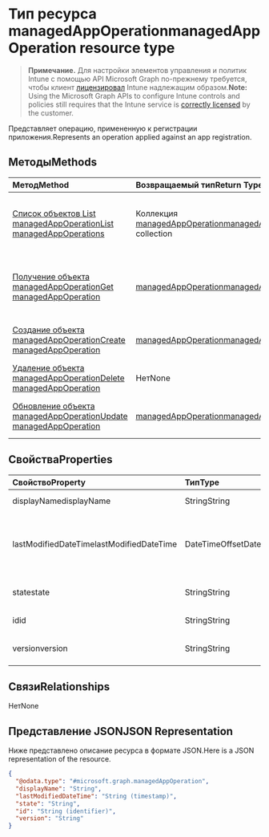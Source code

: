 # <a name="managedappoperation-resource-type"></a><span data-ttu-id="0db6a-101">Тип ресурса managedAppOperation</span><span class="sxs-lookup"><span data-stu-id="0db6a-101">managedAppOperation resource type</span></span>

> <span data-ttu-id="0db6a-102">**Примечание.** Для настройки элементов управления и политик Intune с помощью API Microsoft Graph по-прежнему требуется, чтобы клиент [лицензировал](https://go.microsoft.com/fwlink/?linkid=839381) Intune надлежащим образом.</span><span class="sxs-lookup"><span data-stu-id="0db6a-102">**Note:** Using the Microsoft Graph APIs to configure Intune controls and policies still requires that the Intune service is [correctly licensed](https://go.microsoft.com/fwlink/?linkid=839381) by the customer.</span></span>

<span data-ttu-id="0db6a-103">Представляет операцию, примененную к регистрации приложения.</span><span class="sxs-lookup"><span data-stu-id="0db6a-103">Represents an operation applied against an app registration.</span></span>
## <a name="methods"></a><span data-ttu-id="0db6a-104">Методы</span><span class="sxs-lookup"><span data-stu-id="0db6a-104">Methods</span></span>
|<span data-ttu-id="0db6a-105">Метод</span><span class="sxs-lookup"><span data-stu-id="0db6a-105">Method</span></span>|<span data-ttu-id="0db6a-106">Возвращаемый тип</span><span class="sxs-lookup"><span data-stu-id="0db6a-106">Return Type</span></span>|<span data-ttu-id="0db6a-107">Описание</span><span class="sxs-lookup"><span data-stu-id="0db6a-107">Description</span></span>|
|:---|:---|:---|
|[<span data-ttu-id="0db6a-108">Список объектов List managedAppOperation</span><span class="sxs-lookup"><span data-stu-id="0db6a-108">List managedAppOperations</span></span>](../api/intune_mam_managedappoperation_list.md)|<span data-ttu-id="0db6a-109">Коллекция [managedAppOperation](../resources/intune_mam_managedappoperation.md)</span><span class="sxs-lookup"><span data-stu-id="0db6a-109">[managedAppOperation](../resources/intune_mam_managedappoperation.md) collection</span></span>|<span data-ttu-id="0db6a-110">Список свойств и связей объектов [managedAppOperation](../resources/intune_mam_managedappoperation.md).</span><span class="sxs-lookup"><span data-stu-id="0db6a-110">List properties and relationships of the [managedAppOperation](../resources/intune_mam_managedappoperation.md) objects.</span></span>|
|[<span data-ttu-id="0db6a-111">Получение объекта managedAppOperation</span><span class="sxs-lookup"><span data-stu-id="0db6a-111">Get managedAppOperation</span></span>](../api/intune_mam_managedappoperation_get.md)|[<span data-ttu-id="0db6a-112">managedAppOperation</span><span class="sxs-lookup"><span data-stu-id="0db6a-112">managedAppOperation</span></span>](../resources/intune_mam_managedappoperation.md)|<span data-ttu-id="0db6a-113">Чтение свойств и связей объекта [managedAppOperation](../resources/intune_mam_managedappoperation.md).</span><span class="sxs-lookup"><span data-stu-id="0db6a-113">Read properties and relationships of the [managedAppOperation](../resources/intune_mam_managedappoperation.md) object.</span></span>|
|[<span data-ttu-id="0db6a-114">Создание объекта managedAppOperation</span><span class="sxs-lookup"><span data-stu-id="0db6a-114">Create managedAppOperation</span></span>](../api/intune_mam_managedappoperation_create.md)|[<span data-ttu-id="0db6a-115">managedAppOperation</span><span class="sxs-lookup"><span data-stu-id="0db6a-115">managedAppOperation</span></span>](../resources/intune_mam_managedappoperation.md)|<span data-ttu-id="0db6a-116">Создание объекта [managedAppOperation](../resources/intune_mam_managedappoperation.md).</span><span class="sxs-lookup"><span data-stu-id="0db6a-116">Create a new [managedAppOperation](../resources/intune_mam_managedappoperation.md) object.</span></span>|
|[<span data-ttu-id="0db6a-117">Удаление объекта managedAppOperation</span><span class="sxs-lookup"><span data-stu-id="0db6a-117">Delete managedAppOperation</span></span>](../api/intune_mam_managedappoperation_delete.md)|<span data-ttu-id="0db6a-118">Нет</span><span class="sxs-lookup"><span data-stu-id="0db6a-118">None</span></span>|<span data-ttu-id="0db6a-119">Удаляет объекта [managedAppOperation](../resources/intune_mam_managedappoperation.md).</span><span class="sxs-lookup"><span data-stu-id="0db6a-119">Deletes a [managedAppOperation](../resources/intune_mam_managedappoperation.md).</span></span>|
|[<span data-ttu-id="0db6a-120">Обновление объекта managedAppOperation</span><span class="sxs-lookup"><span data-stu-id="0db6a-120">Update managedAppOperation</span></span>](../api/intune_mam_managedappoperation_update.md)|[<span data-ttu-id="0db6a-121">managedAppOperation</span><span class="sxs-lookup"><span data-stu-id="0db6a-121">managedAppOperation</span></span>](../resources/intune_mam_managedappoperation.md)|<span data-ttu-id="0db6a-122">Обновление свойств объекта [managedAppOperation](../resources/intune_mam_managedappoperation.md).</span><span class="sxs-lookup"><span data-stu-id="0db6a-122">Update the properties of a [managedAppOperation](../resources/intune_mam_managedappoperation.md) object.</span></span>|

## <a name="properties"></a><span data-ttu-id="0db6a-123">Свойства</span><span class="sxs-lookup"><span data-stu-id="0db6a-123">Properties</span></span>
|<span data-ttu-id="0db6a-124">Свойство</span><span class="sxs-lookup"><span data-stu-id="0db6a-124">Property</span></span>|<span data-ttu-id="0db6a-125">Тип</span><span class="sxs-lookup"><span data-stu-id="0db6a-125">Type</span></span>|<span data-ttu-id="0db6a-126">Описание</span><span class="sxs-lookup"><span data-stu-id="0db6a-126">Description</span></span>|
|:---|:---|:---|
|<span data-ttu-id="0db6a-127">displayName</span><span class="sxs-lookup"><span data-stu-id="0db6a-127">displayName</span></span>|<span data-ttu-id="0db6a-128">String</span><span class="sxs-lookup"><span data-stu-id="0db6a-128">String</span></span>|<span data-ttu-id="0db6a-129">Имя операции.</span><span class="sxs-lookup"><span data-stu-id="0db6a-129">The operation name.</span></span>|
|<span data-ttu-id="0db6a-130">lastModifiedDateTime</span><span class="sxs-lookup"><span data-stu-id="0db6a-130">lastModifiedDateTime</span></span>|<span data-ttu-id="0db6a-131">DateTimeOffset</span><span class="sxs-lookup"><span data-stu-id="0db6a-131">DateTimeOffset</span></span>|<span data-ttu-id="0db6a-132">Время последнего изменения операции для приложения.</span><span class="sxs-lookup"><span data-stu-id="0db6a-132">The last time the app operation was modified.</span></span>|
|<span data-ttu-id="0db6a-133">state</span><span class="sxs-lookup"><span data-stu-id="0db6a-133">state</span></span>|<span data-ttu-id="0db6a-134">String</span><span class="sxs-lookup"><span data-stu-id="0db6a-134">String</span></span>|<span data-ttu-id="0db6a-135">Текущее состояние операции</span><span class="sxs-lookup"><span data-stu-id="0db6a-135">The current state of the operation</span></span>|
|<span data-ttu-id="0db6a-136">id</span><span class="sxs-lookup"><span data-stu-id="0db6a-136">id</span></span>|<span data-ttu-id="0db6a-137">String</span><span class="sxs-lookup"><span data-stu-id="0db6a-137">String</span></span>|<span data-ttu-id="0db6a-138">Ключ объекта.</span><span class="sxs-lookup"><span data-stu-id="0db6a-138">Key of the entity.</span></span>|
|<span data-ttu-id="0db6a-139">version</span><span class="sxs-lookup"><span data-stu-id="0db6a-139">version</span></span>|<span data-ttu-id="0db6a-140">String</span><span class="sxs-lookup"><span data-stu-id="0db6a-140">String</span></span>|<span data-ttu-id="0db6a-141">Версия объекта.</span><span class="sxs-lookup"><span data-stu-id="0db6a-141">Version of the entity.</span></span>|

## <a name="relationships"></a><span data-ttu-id="0db6a-142">Связи</span><span class="sxs-lookup"><span data-stu-id="0db6a-142">Relationships</span></span>
<span data-ttu-id="0db6a-143">Нет</span><span class="sxs-lookup"><span data-stu-id="0db6a-143">None</span></span>
## <a name="json-representation"></a><span data-ttu-id="0db6a-144">Представление JSON</span><span class="sxs-lookup"><span data-stu-id="0db6a-144">JSON Representation</span></span>
<span data-ttu-id="0db6a-145">Ниже представлено описание ресурса в формате JSON.</span><span class="sxs-lookup"><span data-stu-id="0db6a-145">Here is a JSON representation of the resource.</span></span>
<!-- {
  "blockType": "resource",
  "keyProperty": "id",
  "@odata.type": "microsoft.graph.managedAppOperation"
}
-->
``` json
{
  "@odata.type": "#microsoft.graph.managedAppOperation",
  "displayName": "String",
  "lastModifiedDateTime": "String (timestamp)",
  "state": "String",
  "id": "String (identifier)",
  "version": "String"
}
```



